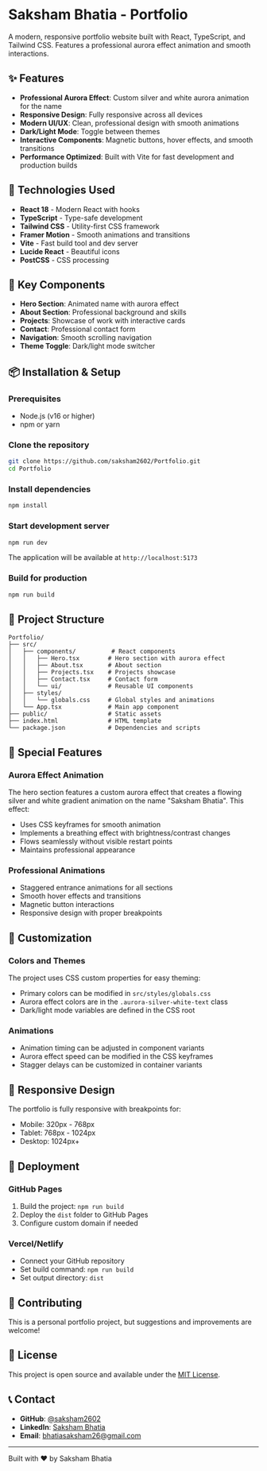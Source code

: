 # Saksham Bhatia - Portfolio

A modern, responsive portfolio website built with React, TypeScript, and Tailwind CSS. Features a professional aurora effect animation and smooth interactions.

## ✨ Features

- **Professional Aurora Effect**: Custom silver and white aurora animation for the name
- **Responsive Design**: Fully responsive across all devices
- **Modern UI/UX**: Clean, professional design with smooth animations
- **Dark/Light Mode**: Toggle between themes
- **Interactive Components**: Magnetic buttons, hover effects, and smooth transitions
- **Performance Optimized**: Built with Vite for fast development and production builds

## 🚀 Technologies Used

- **React 18** - Modern React with hooks
- **TypeScript** - Type-safe development
- **Tailwind CSS** - Utility-first CSS framework
- **Framer Motion** - Smooth animations and transitions
- **Vite** - Fast build tool and dev server
- **Lucide React** - Beautiful icons
- **PostCSS** - CSS processing

## 🎨 Key Components

- **Hero Section**: Animated name with aurora effect
- **About Section**: Professional background and skills
- **Projects**: Showcase of work with interactive cards
- **Contact**: Professional contact form
- **Navigation**: Smooth scrolling navigation
- **Theme Toggle**: Dark/light mode switcher

## 📦 Installation & Setup

### Prerequisites
- Node.js (v16 or higher)
- npm or yarn

### Clone the repository
```bash
git clone https://github.com/saksham2602/Portfolio.git
cd Portfolio
```

### Install dependencies
```bash
npm install
```

### Start development server
```bash
npm run dev
```

The application will be available at `http://localhost:5173`

### Build for production
```bash
npm run build
```

## 🎯 Project Structure

```
Portfolio/
├── src/
│   ├── components/          # React components
│   │   ├── Hero.tsx        # Hero section with aurora effect
│   │   ├── About.tsx       # About section
│   │   ├── Projects.tsx    # Projects showcase
│   │   ├── Contact.tsx     # Contact form
│   │   └── ui/             # Reusable UI components
│   ├── styles/
│   │   └── globals.css     # Global styles and animations
│   └── App.tsx             # Main app component
├── public/                 # Static assets
├── index.html              # HTML template
└── package.json            # Dependencies and scripts
```

## 🌟 Special Features

### Aurora Effect Animation
The hero section features a custom aurora effect that creates a flowing silver and white gradient animation on the name "Saksham Bhatia". This effect:
- Uses CSS keyframes for smooth animation
- Implements a breathing effect with brightness/contrast changes
- Flows seamlessly without visible restart points
- Maintains professional appearance

### Professional Animations
- Staggered entrance animations for all sections
- Smooth hover effects and transitions
- Magnetic button interactions
- Responsive design with proper breakpoints

## 🎨 Customization

### Colors and Themes
The project uses CSS custom properties for easy theming:
- Primary colors can be modified in `src/styles/globals.css`
- Aurora effect colors are in the `.aurora-silver-white-text` class
- Dark/light mode variables are defined in the CSS root

### Animations
- Animation timing can be adjusted in component variants
- Aurora effect speed can be modified in the CSS keyframes
- Stagger delays can be customized in container variants

## 📱 Responsive Design

The portfolio is fully responsive with breakpoints for:
- Mobile: 320px - 768px
- Tablet: 768px - 1024px
- Desktop: 1024px+

## 🚀 Deployment

### GitHub Pages
1. Build the project: `npm run build`
2. Deploy the `dist` folder to GitHub Pages
3. Configure custom domain if needed

### Vercel/Netlify
- Connect your GitHub repository
- Set build command: `npm run build`
- Set output directory: `dist`

## 🤝 Contributing

This is a personal portfolio project, but suggestions and improvements are welcome!

## 📄 License

This project is open source and available under the [MIT License](LICENSE).

## 📞 Contact

- **GitHub**: [@saksham2602](https://github.com/saksham2602)
- **LinkedIn**: [Saksham Bhatia](https://www.linkedin.com/in/saksham-bhatia-932aba25a/)
- **Email**: bhatiasaksham26@gmail.com

---

Built with ❤️ by Saksham Bhatia 